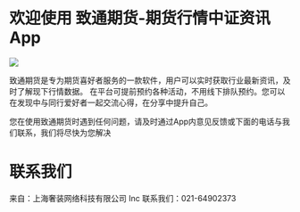# 欢迎使用 致通期货-期货行情中证资讯App

![](https://icon.wuruihong.com/files/202103/zqskdK8I/ios/AppIcon.appiconset/icon-76.png)

致通期货是专为期货喜好者服务的一款软件，用户可以实时获取行业最新资讯，及时了解现下行情数据。
在平台可提前预约各种活动，不用线下排队预约。您可以在发现中与同行爱好者一起交流心得，在分享中提升自己。

您在使用致通期货时遇到任何问题，请及时通过App内意见反馈或下面的电话与我们联系，我们将尽快为您解决


# 联系我们
来自：上海奢装网络科技有限公司 Inc  联系我们：021-64902373

